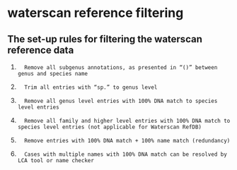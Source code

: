 # waterscan reference filtering
## The set-up rules for filtering the waterscan reference data
1.       Remove all subgenus annotations, as presented in “()” between genus and species name

2.       Trim all entries with “sp.” to genus level

3.       Remove all genus level entries with 100% DNA match to species level entries

4.       Remove all family and higher level entries with 100% DNA match to species level entries (not applicable for Waterscan RefDB)

5.       Remove entries with 100% DNA match + 100% name match (redundancy)

6.       Cases with multiple names with 100% DNA match can be resolved by LCA tool or name checker
